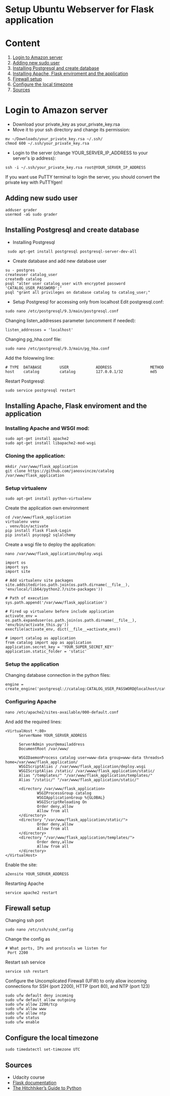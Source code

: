 # Setup Ubuntu Webserver for Flask application

# Content
 1. [Login to Amazon server](#login-to-amazon-server)
 2. [Adding new sudo user](#adding-new-sudo-user)
 3. [Installing Postgresql and create database](#installing-postgresql-and-create-database)
 4. [Installing Apache, Flask enviroment and the application](#installing-apache-flask-enviroment-and-the-application)
 5. [Firewall setup](#firewall-setup)
 6. [Configure the local timezone](#configure-the-local-timezone)
 7. [Sources](#sources)
 
# Login to Amazon server
 * Download your private_key as your_private_key.rsa
 * Move it to your ssh directory and change its permission:
 
  ```
  mv ~/Downloads/your_private_key.rsa ~/.ssh/
  chmod 600 ~/.ssh/your_private_key.rsa
  ```
 * Login to the server (change YOUR_SERVER_IP_ADDRESS to your server's ip address):
 
  ```
  ssh -i ~/.ssh/your_private_key.rsa root@YOUR_SERVER_IP_ADDRESS
  ```
 
 If you want use PuTTY terminal to login the server, you should convert the private key with PuTTYgen!
 
## Adding new sudo user

 ```
 adduser grader
 usermod -aG sudo grader
 ```
 
## Installing Postgresql and create database
 * Installing Postgresql
 
  ```
   sudo apt-get install postgresql postgresql-server-dev-all
  ```
 * Create database and add new database user
 
  ```
  su - postgres
  createuser catalog_user
  createdb catalog
  psql "alter user catalog_user with encrypted password 'CATALOG_USER_PASSWORD';"
  psql "grant all privileges on database catalog to catalog_user;"
  ```
 * Setup Postgresql for accessing only from localhost
  Edit postgresql.conf:
 
  ```
  sudo nano /etc/postgresql/9.3/main/postgresql.conf
  ```
  Changing listen_addresses parameter (uncomment if needed):
  ```
  listen_addresses = 'localhost'
  ```
  
  Changing pg_hha.conf file:
  
  ```
  sudo nano /etc/postgresql/9.3/main/pg_hba.conf
  ```
  Add the folowwing line:
  
  ```
  # TYPE  DATABASE        USER            ADDRESS                 METHOD
  host    catalog         catalog         127.0.0.1/32            md5
  ```
  
  Restart Postgresql:
  
  ```
  sudo service postgresql restart
  ```
## Installing Apache, Flask enviroment and the application
### Installing Apache and WSGI mod:
  
  ```
  sudo apt-get install apache2
  sudo apt-get install libapache2-mod-wsgi
  ```
  
### Cloning the application:
  ```
  mkdir /var/www/flask_application
  git clone https://github.com/janosvincze/catalog /var/www/flask_application
  ```
  
### Setup virtualenv
  
  ```
  sudo apt-get install python-virtualenv
  ```
  
  Create the application own environment
  
  ```
  cd /var/www/flask_application
  virtualenv venv
  . venv/bin/activate
  pip install Flask Flask-Login
  pip install psycopg2 sqlalchemy
  ```
  
  Create a wsgi file to deploy the application:
  ```
  nano /var/www/flask_application/deploy.wsgi
  ```
  ```
  import os
  import sys
  import site

  # Add virtualenv site packages
  site.addsitedir(os.path.join(os.path.dirname(__file__), 'env/local/lib64/python2.7/site-packages'))
  
  # Path of execution
  sys.path.append('/var/www/flask_application')

  # Fired up virtualenv before include application
  activate_env = os.path.expanduser(os.path.join(os.path.dirname(__file__), 'env/bin/activate_this.py'))
  execfile(activate_env, dict(__file__=activate_env))

  # import catalog as application
  from catalog import app as application
  application.secret_key = 'YOUR_SUPER_SECRET_KEY'
  application.static_folder = 'static'
  ```
  
### Setup the application
  
  Changing database connection in the python files:
  
  ```
  engine = create_engine('postgresql://catalog:CATALOG_USER_PASSWORD@localhost/catalog')
  ```

### Configuring Apache
  
  ```
  nano /etc/apache2/sites-available/000-default.conf
  ```
  And add the required lines:
  
  ```
  <VirtualHost *:80>
        ServerName YOUR_SERVER_ADDRESS

        ServerAdmin your@emailaddress
        DocumentRoot /var/www/
        
        WSGIDaemonProcess catalog user=www-data group=www-data threads=5 home=/var/www/flask_application/
        WSGIScriptAlias / /var/www/flask_application/deploy.wsgi
        WSGIScriptAlias /static/ /var/wwww/flask_application/static/
        Alias "/templates/" "/var/www/flask_application/templates/"
        Alias "/static/" "/var/www/flask_application/static/"

        <directory /var/www/flask_application>
                WSGIProcessGroup catalog
                WSGIApplicationGroup %{GLOBAL}
                WSGIScriptReloading On
                Order deny,allow
                Allow from all
        </directory>
        <directory "/var/www/flask_application/static/">
                Order deny,allow
                Allow from all
        </directory>
        <directory "/var/www/flask_application/templates/">
                Order deny,allow
                Allow from all
        </directory>
  </VirtualHost>
  ```
  
  Enable the site:
  ```
  a2ensite YOUR_SERVER_ADDRESS
  ```
  
  Restarting Apache
  ```
  service apache2 restart
  ```
  
## Firewall setup
 Changing ssh port
 
 ```
 sudo nano /etc/ssh/sshd_config
 ```
 
 Change the config as
 ```
 # What ports, IPs and protocols we listen for
  Port 2200
 ```
 
 Restart ssh service
 ```
 service ssh restart
 ```
 
 Configure the Uncomplicated Firewall (UFW) to only allow incoming connections for SSH (port 2200), HTTP (port 80), and NTP (port 123)
 
 ```
 sudo ufw default deny incoming
 sudo ufw default allow outgoing
 sudo ufw allow 2200/tcp
 sudo ufw allow www
 sudo ufw allow ntp
 sudo ufw status
 sudo ufw enable
 ```

## Configure the local timezone
 ```
 sudo timedatectl set-timezone UTC
 ```

## Sources
  * Udacity course
  * [Flask documentation](http://flask.pocoo.org/docs/0.12/installation/#virtualenv) 
  * [The Hitchhiker’s Guide to Python](http://docs.python-guide.org/en/latest/dev/virtualenvs/)
  
  
